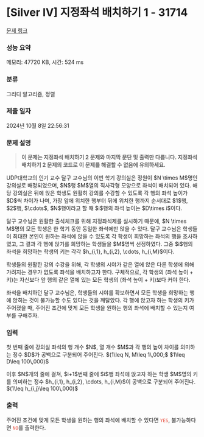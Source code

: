 # [Silver IV] 지정좌석 배치하기 1 - 31714 

[문제 링크](https://www.acmicpc.net/problem/31714) 

### 성능 요약

메모리: 47720 KB, 시간: 524 ms

### 분류

그리디 알고리즘, 정렬

### 제출 일자

2024년 10월 8일 22:56:31

### 문제 설명

<blockquote>
<p><strong>이 문제는 지정좌석 배치하기 2 문제와 마지막 문단 및 출력만 다릅니다. 지정좌석 배치하기 2 문제의 코드로 이 문제를 해결할 수 없음에 유의하세요.</strong></p>
</blockquote>

<p>UDP대학교의 인기 교수 달구 교수님의 이번 학기 강의실은 정원이 $N \times M$명인 강의실로 배정되었으며, $N$행 $M$열의 직사각형 모양으로 좌석이 배치되어 있다. 해당 강의실은 뒤에 앉은 학생도 원활히 강의를 수강할 수 있도록 각 행의 좌석 높이가 $D$씩 차이가 나며, 가장 앞에 위치한 행부터 뒤에 위치한 행까지 순서대로 $1$행, $2$행, $\cdots$, $N$행이라고 할 때 $i$행의 좌석 높이는 $D\times i$이다.</p>

<p>달구 교수님은 원활한 출석체크를 위해 지정좌석제를 실시하기 때문에, $N \times M$명의 모든 학생은 한 학기 동안 동일한 좌석에만 앉을 수 있다. 달구 교수님은 학생들이 최대한 본인이 원하는 좌석에 앉을 수 있도록 각 학생이 희망하는 좌석의 행을 조사하였고, 그 결과 각 행에 앉기를 희망하는 학생들을 $M$명씩 선정하였다. 그중 $i$행의 좌석을 희망하는 학생의 키는 각각 $h_{i,1}, h_{i,2}, \cdots, h_{i,M}$이다.</p>

<p>학생들의 원활한 강의 수강을 위해, 각 학생의 시야가 같은 열에 앉은 다른 학생에 의해 가려지는 경우가 없도록 좌석을 배치하고자 한다. 구체적으로, 각 학생의 (좌석 높이 + 키)는 자신보다 앞 행의 같은 열에 있는 모든 학생의 (좌석 높이 + 키)보다 커야 한다.</p>

<p>좌석을 배치하던 달구 교수님은, 학생들의 시야를 확보하면서 모든 학생을 희망하는 행에 앉히는 것이 불가능할 수도 있다는 것을 깨달았다. 각 행에 앉고자 하는 학생의 키가 주어졌을 때, 주어진 조건에 맞게 모든 학생을 원하는 행의 좌석에 배치할 수 있는지 여부를 구해주자.</p>

### 입력 

 <p>첫 번째 줄에 강의실 좌석의 행 개수 $N$, 열 개수 $M$과 각 행의 높이 차이를 의미하는 정수 $D$가 공백으로 구분되어 주어진다. $(1\leq N, M\leq 1\,000;$ $1\leq D\leq 100\,000)$</p>

<p>이후 $N$개의 줄에 걸쳐, $i+1$번째 줄에 $i$행 좌석에 앉고자 하는 학생 $M$명의 키를 의미하는 정수 $h_{i,1}, h_{i,2}, \cdots, h_{i,M}$이 공백으로 구분되어 주어진다. $(1\leq h_{i,j}\leq 100\,000)$</p>

### 출력 

 <p>주어진 조건에 맞게 모든 학생을 원하는 행의 좌석에 배치할 수 있다면 <span style="color:#e74c3c;"><code>YES</code></span>, 불가능하다면 <span style="color:#e74c3c;"><code>NO</code></span>를 출력한다.</p>

